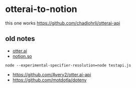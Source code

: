 # otterai-to-notion

this one works https://github.com/chadlohrli/otterai-api

## old notes

- [otter.ai](https://otter.ai/)
- [notion.so](https://www.notion.so/)

`node --experimental-specifier-resolution=node testapi.js`

- https://github.com/Avery2/otter.ai-api
- https://github.com/motdotla/dotenv
